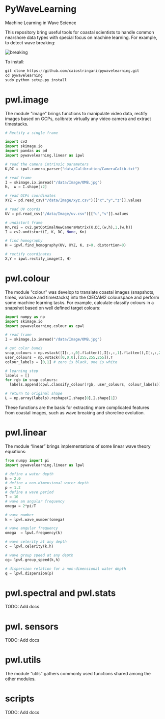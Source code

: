 # PyWaveLearning
Machine Learning in Wave Science

This repository bring useful tools for coastal scientists to handle common nearshore data types with special focus on machine learning. For example, to detect wave breaking:

![breaking](doc/image/predict_wavebreaking.gif)

To install:
```python
git clone https://github.com/caiostringari/pywavelearning.git
cd pywavelearning
sudo python setup.py install
```
# pwl.image
The module "image" brings functions to manipulate video data, rectify images based on GCPs, calibrate virtually any video camera and extract timestacks.

```python
# Rectify a single frame

import cv2
import skimage.io
import pandas as pd
import pywavelearning.linear as ipwl

# read the camera intrinsic parameters
K,DC = ipwl.camera_parser("data/Calibration/CameraCalib.txt")

# read frame
I = skimage.io.imread("/data/Image/OMB.jpg")
h,  w = I.shape[:2]

# read GCPs coordinates
XYZ = pd.read_csv("/data/Image/xyz.csv")[["x","y","z"]].values

# read UV coords 
UV = pd.read_csv("/data/Image/uv.csv")[["u","v"]].values

# undistort frame
Kn,roi = cv2.getOptimalNewCameraMatrix(K,DC,(w,h),1,(w,h))
I = cv2.undistort(I, K, DC, None, Kn)

# find homography
H = ipwl.find_homography(UV, XYZ, K, z=0, distortion=0)

# rectify coordinates
X,Y = ipwl.rectify_image(I, H)
```

# pwl.colour
The module "colour" was develop to translate coastal images (snapshots, timex, variance and timestacks) into the CIECAM2 colourspace and perform some machine learning tasks. For example, calculate classify colours in a snapshot based on well defined target colours:

```python
import numpy as np
import skimage.io
import pywavelearning.colour as cpwl

# read frame
I = skimage.io.imread("/data/Image/OMB.jpg")

# get color bands
snap_colours = np.vstack([I[:,:,0].flatten(),I[:,:,1].flatten(),I[:,:,2].flatten()]).T
user_colours = np.vstack([0,0,0],[255,255,255]).T
colour_labels = [0,1] # zero is black, one is white

# learning step
labels = []
for rgb in snap colours:
  labels.append(cpwl.classify_colour(rgb, user_colours, colour_labels))

# return to original shape
L = np.array(labels).reshape(I.shape[0],I.shape[1])
```
These functions are the basis for extracting more complicated features from coastal images, such as wave breaking and shoreline evolution.

# pwl.linear
The module “linear” brings implementations of some linear wave theory equations:

```python
from numpy import pi
import pywavelearning.linear as lpwl

# define a water depth
h = 2.0
# define a non-dimensional water depth
p = 1.2
# define a wave period
T = 10
# wave an angular frequency
omega = 2*pi/T

# wave number
k = lpwl.wave_number(omega)

# wave angular frequency
omega  = lpwl.frequency(k)

# wave celerity at any depth
c = lpwl.celerity(k,h)

# wave group speed at any depth
cg= lpwl.group_speed(k,h)

# dispersion relation for a non-dimensional water depth
q = lpwl.dispersion(p)
```

# pwl.spectral and pwl.stats
TODO: Add docs

# pwl. sensors
TODO: Add docs

# pwl.utils
The module “utils” gathers commonly used  functions shared among the other modules.

# scripts
TODO: Add docs
